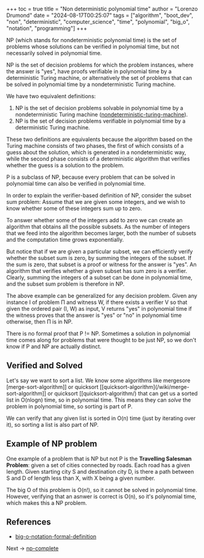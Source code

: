 +++
toc = true
title = "Non deterministic polynomial time"
author = "Lorenzo Drumond"
date = "2024-08-17T00:25:07"
tags = ["algorithm",  "boot_dev",  "non",  "deterministic",  "computer_science",  "time",  "polynomial",  "big_o",  "notation",  "programming"]
+++



NP (which stands for nondeterministic polynomial time) is the set of problems whose solutions can be verified in polynomial time, but not necessarily solved in polynomial time.

NP is the set of decision problems for which the problem instances, where the answer is "yes", have proofs verifiable in polynomial time by a deterministic Turing machine, or alternatively the set of problems that can be solved in polynomial time by a nondeterministic Turing machine.

We have two equivalent definitions:

1. NP is the set of decision problems solvable in polynomial time by a nondeterministic Turing machine ([nondeterministic-turing-machine](/wiki/nondeterministic-turing-machine/)).
2. NP is the set of decision problems verifiable in polynomial time by a deterministic Turing machine.

These two definitions are equivalents because the algorithm based on the Turing machine consists of two phases, the first of which consists of a guess about the solution, which is generated in a nondeterministic way, while the second phase consists of a deterministic algorithm that verifies whether the guess is a solution to the problem.

P is a subclass of NP, because every problem that can be solved in polynomial time can also be verified in polynomial time.

In order to explain the verifier-based definition of NP, consider the subset sum problem: Assume that we are given some integers, and we wish to know whether some of these integers sum up to zero.

To answer whether some of the integers add to zero we can create an algorithm that obtains all the possible subsets. As the number of integers that we feed into the algorithm becomes larger, both the number of subsets and the computation time grows exponentially.

But notice that if we are given a particular subset, we can efficiently verify whether the subset sum is zero, by summing the integers of the subset. If the sum is zero, that subset is a proof or witness for the answer is "yes". An algorithm that verifies whether a given subset has sum zero is a verifier. Clearly, summing the integers of a subset can be done in polynomial time, and the subset sum problem is therefore in NP.

The above example can be generalized for any decision problem. Given any instance I of problem Π and witness W, if there exists a verifier V so that given the ordered pair (I, W) as input, V returns "yes" in polynomial time if the witness proves that the answer is "yes" or "no" in polynomial time otherwise, then Π is in NP.


There is no formal proof that P != NP. Sometimes a solution in polynomial time comes along for problems that were thought to be just NP, so we don't know if P and NP are actually distinct.


## Verified and Solved

Let's say we want to sort a list. We know some algorithms like mergesore [merge-sort-algorithm]] or quicksort [[quicksort-algorithm](/wiki/merge-sort-algorithm]] or quicksort [[quicksort-algorithm/) that can get us a sorted list in O(nlogn) time, so in polynomial time. This means they can _solve_ the problem in polynomial time, so sorting is part of P.

We can verify that any given list is sorted in O(n) time (just by iterating over it), so sorting a list is also part of NP.

## Example of NP problem

One example of a problem that is NP but not P is the **Travelling Salesman Problem**: given a set of cities connected by roads. Each road has a given length. Given starting city S and destination city D, is there a path between S and D of length less than X, with X being a given number.

The big O of this problem is O(n!), so it cannot be solved in polynomial time. However, verifying that an asnwer is correct is O(n), so it's polynomial time, which makes this a NP problem.

## References
- [big-o-notation-formal-definition](/wiki/big-o-notation-formal-definition/)

Next -> [np-complete](/wiki/np-complete/)
